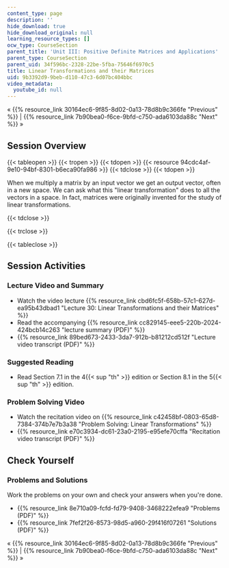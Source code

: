 ```yaml
---
content_type: page
description: ''
hide_download: true
hide_download_original: null
learning_resource_types: []
ocw_type: CourseSection
parent_title: 'Unit III: Positive Definite Matrices and Applications'
parent_type: CourseSection
parent_uid: 34f596bc-2328-22be-5fba-75646f6970c5
title: Linear Transformations and their Matrices
uid: 9b3392d9-9beb-d110-47c3-6d07bc404bbc
video_metadata:
  youtube_id: null
---
```


« {{% resource_link 30164ec6-9f85-8d02-0a13-78d8b9c366fe "Previous" %}} | {{% resource_link 7b90bea0-f6ce-9bfd-c750-ada6103da88c "Next" %}} »

Session Overview
----------------

{{< tableopen >}}
{{< tropen >}}
{{< tdopen >}}
{{< resource 94cdc4af-9e10-94bf-8301-b6eca90fa986 >}}
{{< tdclose >}}
{{< tdopen >}}


When we multiply a matrix by an input vector we get an output vector, often in a new space. We can ask what this "linear transformation" does to all the vectors in a space. In fact, matrices were originally invented for the study of linear transformations.


{{< tdclose >}}

{{< trclose >}}

{{< tableclose >}}

Session Activities
------------------

### Lecture Video and Summary

*   Watch the video lecture {{% resource_link cbd6fc5f-658b-57c1-627d-ea95b43dbad1 "Lecture 30: Linear Transformations and their Matrices" %}}
*   Read the accompanying {{% resource_link cc829145-eee5-220b-2024-424bcb14c263 "lecture summary (PDF)" %}}
*   {{% resource_link 89bed673-2433-3da7-912b-b81212cd512f "Lecture video transcript (PDF)" %}}

### Suggested Reading

*   Read Section 7.1 in the 4{{< sup "th" >}} edition or Section 8.1 in the 5{{< sup "th" >}} edition.

### Problem Solving Video

*   Watch the recitation video on {{% resource_link c42458bf-0803-65d8-7384-374b7e7b3a38 "Problem Solving: Linear Transformations" %}}
*   {{% resource_link e70c3934-dc61-23a0-2195-e95efe70cffa "Recitation video transcript (PDF)" %}}

Check Yourself
--------------

### Problems and Solutions

Work the problems on your own and check your answers when you're done.

*   {{% resource_link 8e710a09-fcfd-fd79-9408-3468222efea9 "Problems (PDF)" %}}
*   {{% resource_link 7fef2f26-8573-98d5-a960-29f416f07261 "Solutions (PDF)" %}}

« {{% resource_link 30164ec6-9f85-8d02-0a13-78d8b9c366fe "Previous" %}} | {{% resource_link 7b90bea0-f6ce-9bfd-c750-ada6103da88c "Next" %}} »